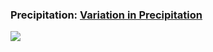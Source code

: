 ### Precipitation: [Variation in Precipitation](https://github.com/gilbertfontana/DataVisualization/tree/main/Rain)
![](https://github.com/gilbertfontana/DataVisualization/blob/main/Rain/rain.png)
